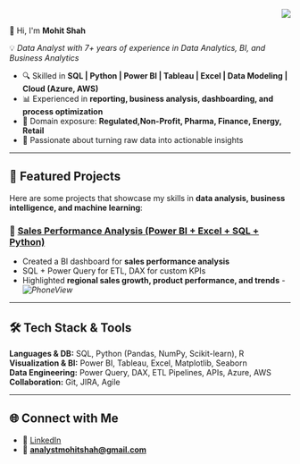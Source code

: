 <p align="right">
  <a href="https://forms.gle/M6PVSaKTYUb2eAgJ8" target="_blank">
    <img src="https://img.shields.io/badge/Feedback-blue?style=for-the-badge&logo=googleforms" />
  </a>
</p>

👋 Hi, I'm **Mohit Shah**

💡 *Data Analyst with 7+ years of experience in Data Analytics, BI, and Business Analytics*  

- 🔍 Skilled in **SQL | Python | Power BI | Tableau | Excel | Data Modeling | Cloud (Azure, AWS)**
- 📊 Experienced in **reporting, business analysis, dashboarding, and process optimization**
- 🏥 Domain exposure: **Regulated,Non-Profit, Pharma, Finance, Energy, Retail**
- 🚀 Passionate about turning raw data into actionable insights  

---

## 📌 Featured Projects

Here are some projects that showcase my skills in **data analysis, business intelligence, and machine learning**:

### 🔹 [Sales Performance Analysis (Power BI + Excel + SQL + Python)](https://github.com/analystmohitshah/sales-perofrmance-analysis)
- Created a BI dashboard for **sales performance analysis**  
- SQL + Power Query for ETL, DAX for custom KPIs  
- Highlighted **regional sales growth, product performance, and trends**
-*![PhoneView](https://github.com/user-attachments/assets/bc194b4e-8abf-45a5-802a-df00a5629118)*

---

## 🛠️ Tech Stack & Tools

**Languages & DB:** SQL, Python (Pandas, NumPy, Scikit-learn), R  
**Visualization & BI:** Power BI, Tableau, Excel, Matplotlib, Seaborn  
**Data Engineering:** Power Query, DAX, ETL Pipelines, APIs, Azure, AWS  
**Collaboration:** Git, JIRA, Agile  

---

## 🌐 Connect with Me

- 💼 [LinkedIn](https://www.linkedin.com/in/analystmohitshah/)  
- 📧 **analystmohitshah@gmail.com** 

